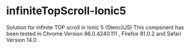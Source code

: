# infiniteTopScroll-Ionic5
Solution for infinite TOP scroll in Ionic 5 (StencilJS)
This component has been tested in Chrome Version 86.0.4240.111 , Firefox 81.0.2  and Safari Version 14.0 .
